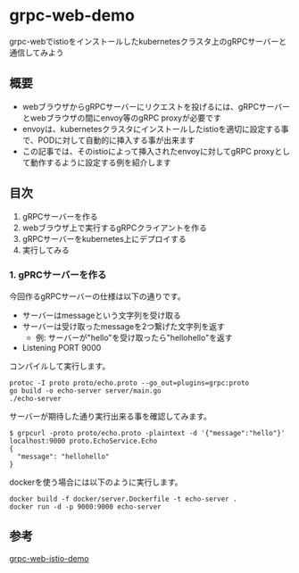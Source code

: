 # grpc-web-demo

grpc-webでistioをインストールしたkubernetesクラスタ上のgRPCサーバーと通信してみよう

## 概要
- webブラウザからgRPCサーバーにリクエストを投げるには、gRPCサーバーとwebブラウザの間にenvoy等のgRPC proxyが必要です
- envoyは、kubernetesクラスタにインストールしたistioを適切に設定する事で、PODに対して自動的に挿入する事が出来ます
- この記事では、そのistioによって挿入されたenvoyに対してgRPC proxyとして動作するように設定する例を紹介します


## 目次
1. gRPCサーバーを作る
2. webブラウザ上で実行するgRPCクライアントを作る
3. gRPCサーバーをkubernetes上にデプロイする
4. 実行してみる

### 1. gPRCサーバーを作る

今回作るgRPCサーバーの仕様は以下の通りです。
- サーバーはmessageという文字列を受け取る
- サーバーは受け取ったmessageを2つ繋げた文字列を返す
	- 例: サーバーが"hello"を受け取ったら"hellohello"を返す
- Listening PORT 9000

コンパイルして実行します。
```
protoc -I proto proto/echo.proto --go_out=plugins=grpc:proto
go build -o echo-server server/main.go
./echo-server
```

サーバーが期待した通り実行出来る事を確認してみます。
```
$ grpcurl -proto proto/echo.proto -plaintext -d '{"message":"hello"}' localhost:9000 proto.EchoService.Echo
{
  "message": "hellohello"
}
```

dockerを使う場合には以下のように実行します。

```
docker build -f docker/server.Dockerfile -t echo-server .
docker run -d -p 9000:9000 echo-server
```

## 参考
[grpc-web-istio-demo](https://github.com/venilnoronha/grpc-web-istio-demo)
